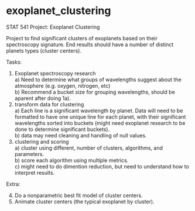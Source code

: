 # exoplanet_clustering
STAT 541 Project: Exoplanet Clustering  

Project to find significant clusters of exoplanets based on their spectroscopy signature. End results should have a number of distinct planets types (cluster centers).  

Tasks:  
1. Exoplanet spectroscopy research  
  a) Need to determine what groups of wavelengths suggest about the atmosphere (e.g. oxygen, nitrogen, etc)  
  b) Recommend a bucket size for grouping wavelengths, should be aparent after doing 1a).  
2. transform data for clustering  
  a) Each line is a significant wavelength by planet. Data will need to be formatted to have one unique line for each planet, with their significant wavelengths sorted into buckets (might need exoplanet research to be done to determine significant buckets).  
  b) data may need cleaning and handling of null values.  
3. clustering and scoring  
  a) cluster using different, number of clusters, algorithms, and parameters.  
  b) score each algorithm using multiple metrics.  
  c) might need to do dimention reduction, but need to understand how to interpret results.  
  
Extra:  
 
4. Do a nonparametric best fit model of cluster centers.  
5. Animate cluster centers (the typical exoplanet by cluster).  
